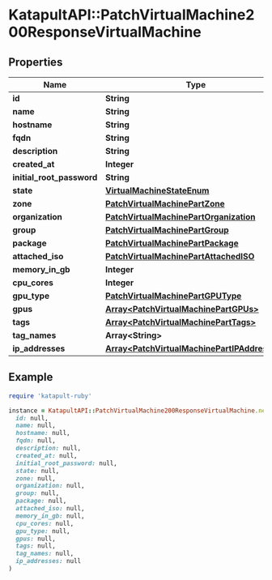 # KatapultAPI::PatchVirtualMachine200ResponseVirtualMachine

## Properties

| Name | Type | Description | Notes |
| ---- | ---- | ----------- | ----- |
| **id** | **String** |  | [optional] |
| **name** | **String** |  | [optional] |
| **hostname** | **String** |  | [optional] |
| **fqdn** | **String** |  | [optional] |
| **description** | **String** |  | [optional] |
| **created_at** | **Integer** |  | [optional] |
| **initial_root_password** | **String** |  | [optional] |
| **state** | [**VirtualMachineStateEnum**](VirtualMachineStateEnum.md) |  | [optional] |
| **zone** | [**PatchVirtualMachinePartZone**](PatchVirtualMachinePartZone.md) |  | [optional] |
| **organization** | [**PatchVirtualMachinePartOrganization**](PatchVirtualMachinePartOrganization.md) |  | [optional] |
| **group** | [**PatchVirtualMachinePartGroup**](PatchVirtualMachinePartGroup.md) |  | [optional] |
| **package** | [**PatchVirtualMachinePartPackage**](PatchVirtualMachinePartPackage.md) |  | [optional] |
| **attached_iso** | [**PatchVirtualMachinePartAttachedISO**](PatchVirtualMachinePartAttachedISO.md) |  | [optional] |
| **memory_in_gb** | **Integer** |  | [optional] |
| **cpu_cores** | **Integer** |  | [optional] |
| **gpu_type** | [**PatchVirtualMachinePartGPUType**](PatchVirtualMachinePartGPUType.md) |  | [optional] |
| **gpus** | [**Array&lt;PatchVirtualMachinePartGPUs&gt;**](PatchVirtualMachinePartGPUs.md) |  | [optional] |
| **tags** | [**Array&lt;PatchVirtualMachinePartTags&gt;**](PatchVirtualMachinePartTags.md) |  | [optional] |
| **tag_names** | **Array&lt;String&gt;** |  | [optional] |
| **ip_addresses** | [**Array&lt;PatchVirtualMachinePartIPAddresses&gt;**](PatchVirtualMachinePartIPAddresses.md) |  | [optional] |

## Example

```ruby
require 'katapult-ruby'

instance = KatapultAPI::PatchVirtualMachine200ResponseVirtualMachine.new(
  id: null,
  name: null,
  hostname: null,
  fqdn: null,
  description: null,
  created_at: null,
  initial_root_password: null,
  state: null,
  zone: null,
  organization: null,
  group: null,
  package: null,
  attached_iso: null,
  memory_in_gb: null,
  cpu_cores: null,
  gpu_type: null,
  gpus: null,
  tags: null,
  tag_names: null,
  ip_addresses: null
)
```

